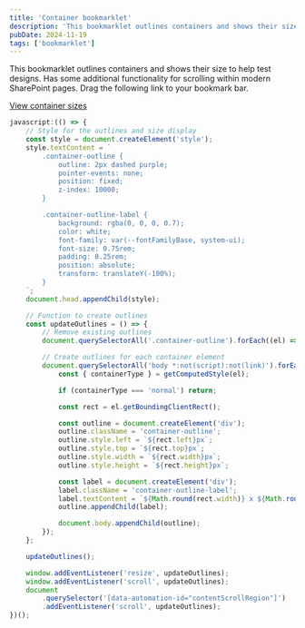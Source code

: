 ```yaml
---
title: 'Container bookmarklet'
description: 'This bookmarklet outlines containers and shows their size to help test designs.'
pubDate: 2024-11-19
tags: ['bookmarklet']
---
```


This bookmarklet outlines containers and shows their size to help test designs. Has some additional functionality for scrolling within modern SharePoint pages. Drag the following link to your bookmark bar.

<a href="javascript:(function()%7Bjavascript%3A(()%20%3D%3E%20%7B%0A%2F%2F%20Style%20for%20the%20outlines%20and%20size%20display%0Aconst%20style%20%3D%20document.createElement('style')%3B%0Astyle.textContent%20%3D%20%60%0A.container-outline%20%7B%0Aoutline%3A%202px%20dashed%20purple%3B%0Apointer-events%3A%20none%3B%0Aposition%3A%20fixed%3B%0Az-index%3A%2010000%3B%0A%7D%0A%0A.container-outline-label%20%7B%0Abackground%3A%20rgba(0%2C%200%2C%200%2C%200.7)%3B%0Acolor%3A%20white%3B%0Afont-family%3A%20var(--fontFamilyBase%2C%20system-ui)%3B%0Afont-size%3A%200.75rem%3B%0Apadding%3A%200.25rem%3B%0Aposition%3A%20absolute%3B%0Atransform%3A%20translateY(-100%25)%3B%0A%7D%0A%60%3B%0Adocument.head.appendChild(style)%3B%0A%0A%2F%2F%20Function%20to%20create%20outlines%0Aconst%20updateOutlines%20%3D%20()%20%3D%3E%20%7B%0A%2F%2F%20Remove%20existing%20outlines%0Adocument.querySelectorAll('.container-outline').forEach((el)%20%3D%3E%20el.remove())%3B%0A%0A%2F%2F%20Create%20outlines%20for%20each%20container%20element%0Adocument.querySelectorAll('body%20*%3Anot(script)%3Anot(link)').forEach((el)%20%3D%3E%20%7B%0Aconst%20%7B%20containerType%20%7D%20%3D%20getComputedStyle(el)%3B%0A%0Aif%20(containerType%20%3D%3D%3D%20'normal')%20return%3B%0A%0Aconst%20rect%20%3D%20el.getBoundingClientRect()%3B%0A%0Aconst%20outline%20%3D%20document.createElement('div')%3B%0Aoutline.className%20%3D%20'container-outline'%3B%0Aoutline.style.left%20%3D%20%60%24%7Brect.left%7Dpx%60%3B%0Aoutline.style.top%20%3D%20%60%24%7Brect.top%7Dpx%60%3B%0Aoutline.style.width%20%3D%20%60%24%7Brect.width%7Dpx%60%3B%0Aoutline.style.height%20%3D%20%60%24%7Brect.height%7Dpx%60%3B%0A%0Aconst%20label%20%3D%20document.createElement('div')%3B%0Alabel.className%20%3D%20'container-outline-label'%3B%0Alabel.textContent%20%3D%20%60%24%7BMath.round(rect.width)%7D%20x%20%24%7BMath.round(rect.height)%7D%60%3B%0Aoutline.appendChild(label)%3B%0A%0Adocument.body.appendChild(outline)%3B%0A%7D)%3B%0A%7D%3B%0A%0AupdateOutlines()%3B%0A%0Awindow.addEventListener('resize'%2C%20updateOutlines)%3B%0Awindow.addEventListener('scroll'%2C%20updateOutlines)%3B%0Adocument%0A.querySelector('%5Bdata-automation-id%3D%22contentScrollRegion%22%5D')%0A.addEventListener('scroll'%2C%20updateOutlines)%3B%0A%7D)()%3B%7D)()%3B">View container sizes</a>

```javascript
javascript:(() => {
    // Style for the outlines and size display
    const style = document.createElement('style');
    style.textContent = `
        .container-outline {
            outline: 2px dashed purple;
            pointer-events: none;
            position: fixed;
            z-index: 10000;
        }

        .container-outline-label {
            background: rgba(0, 0, 0, 0.7);
            color: white;
            font-family: var(--fontFamilyBase, system-ui);
            font-size: 0.75rem;
            padding: 0.25rem;
            position: absolute;
            transform: translateY(-100%);
        }
    `;
    document.head.appendChild(style);

    // Function to create outlines
    const updateOutlines = () => {
        // Remove existing outlines
        document.querySelectorAll('.container-outline').forEach((el) => el.remove());

        // Create outlines for each container element
        document.querySelectorAll('body *:not(script):not(link)').forEach((el) => {
            const { containerType } = getComputedStyle(el);

            if (containerType === 'normal') return;

            const rect = el.getBoundingClientRect();

            const outline = document.createElement('div');
            outline.className = 'container-outline';
            outline.style.left = `${rect.left}px`;
            outline.style.top = `${rect.top}px`;
            outline.style.width = `${rect.width}px`;
            outline.style.height = `${rect.height}px`;

            const label = document.createElement('div');
            label.className = 'container-outline-label';
            label.textContent = `${Math.round(rect.width)} x ${Math.round(rect.height)}`;
            outline.appendChild(label);

            document.body.appendChild(outline);
        });
    };

    updateOutlines();

    window.addEventListener('resize', updateOutlines);
    window.addEventListener('scroll', updateOutlines);
    document
        .querySelector('[data-automation-id="contentScrollRegion"]')
        .addEventListener('scroll', updateOutlines);
})();
```
